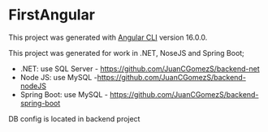 # FirstAngular

This project was generated with [Angular CLI](https://github.com/angular/angular-cli) version 16.0.0.

This project was generated for work in .NET, NoseJS and Spring Boot;
 - .NET: use SQL Server - https://github.com/JuanCGomezS/backend-net
 - Node JS: use MySQL -https://github.com/JuanCGomezS/backend-nodeJS
 - Spring Boot: use MySQL - https://github.com/JuanCGomezS/backend-spring-boot


DB config is located in backend project